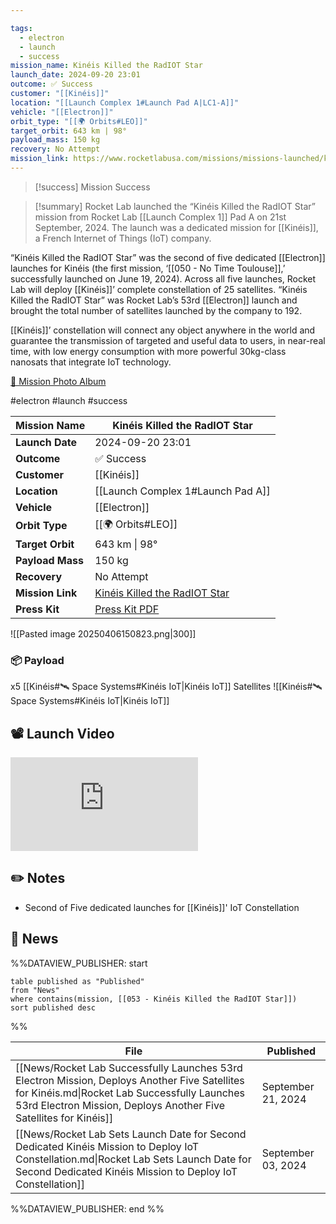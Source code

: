```yaml
---

tags:
  - electron
  - launch
  - success
mission_name: Kinéis Killed the RadIOT Star
launch_date: 2024-09-20 23:01
outcome: ✅ Success
customer: "[[Kinéis]]"
location: "[[Launch Complex 1#Launch Pad A|LC1-A]]"
vehicle: "[[Electron]]"
orbit_type: "[[🌍 Orbits#LEO]]"
target_orbit: 643 km | 98°  
payload_mass: 150 kg
recovery: No Attempt
mission_link: https://www.rocketlabusa.com/missions/missions-launched/kineis-killed-the-radiot-star/
---
```


>[!success] Mission Success

>[!summary]
Rocket Lab launched the “Kinéis Killed the RadIOT Star” mission from Rocket Lab [[Launch Complex 1]] Pad A on 21st September, 2024.  The launch was a dedicated mission for [[Kinéis]], a French Internet of Things (IoT) company.
>
“Kinéis Killed the RadIOT Star” was the second of five dedicated [[Electron]] launches for Kinéis (the first mission, ‘[[050 - No Time Toulouse]],’ successfully launched on June 19, 2024). Across all five launches, Rocket Lab will deploy [[Kinéis]]’ complete constellation of 25 satellites. “Kinéis Killed the RadIOT Star” was Rocket Lab’s 53rd [[Electron]] launch and brought the total number of satellites launched by the company to 192.
>
[[Kinéis]]’ constellation will connect any object anywhere in the world and guarantee the transmission of targeted and useful data to users, in near-real time, with low energy consumption with more powerful 30kg-class nanosats that integrate IoT technology.
>
[📸 Mission Photo Album](https://www.flickr.com/photos/rocketlab/albums/72177720320421478/)


#electron #launch #success


| **Mission Name** | Kinéis Killed the RadIOT Star                                                                                           |
| ---------------- | ----------------------------------------------------------------------------------------------------------------------- |
| **Launch Date**  | 2024-09-20 23:01                                                                                                        |
| **Outcome**      | ✅ Success                                                                                                               |
| **Customer**     | [[Kinéis]]                                                                                                              |
| **Location**     | [[Launch Complex 1#Launch Pad A]]                                                                                       |
| **Vehicle**      | [[Electron]]                                                                                                            |
| **Orbit Type**   | [[🌍 Orbits#LEO]]                                                                                                       |
| **Target Orbit** | 643 km &#124; 98°                                                                                                       |
| **Payload Mass** | 150 kg                                                                                                                  |
| **Recovery**     | No Attempt                                                                                                              |
| **Mission Link** | [Kinéis Killed the RadIOT Star](https://www.rocketlabusa.com/missions/missions-launched/kineis-killed-the-radiot-star/) |
| **Press Kit**    | [Press Kit PDF](https://rocketlabcorp.com/assets/Uploads/RL-F53-Kineis-Killed-the-RadIOT-Star-Press-Kit.pdf)            |

![[Pasted image 20250406150823.png|300]]


### 📦 Payload

x5 [[Kinéis#🛰️ Space Systems#Kinéis IoT|Kinéis IoT]] Satellites ![[Kinéis#🛰️ Space Systems#Kinéis IoT|Kinéis IoT]]

## 📽️ Launch Video

<div class="responsive-video">
<iframe src="https://www.youtube.com/embed/beVTGh_PrA0" title="Rocket Lab&#39;s Electron - Kinéis Killed the RadIOT Star Mission" frameborder="0" allow="accelerometer; autoplay; clipboard-write; encrypted-media; gyroscope; picture-in-picture; web-share" referrerpolicy="strict-origin-when-cross-origin" allowfullscreen></iframe>     
</div>

## ✏️ Notes

- Second of Five dedicated launches for [[Kinéis]]' IoT Constellation

## 📰 News
%%DATAVIEW_PUBLISHER: start
```
table published as "Published"
from "News"
where contains(mission, [[053 - Kinéis Killed the RadIOT Star]])
sort published desc
```
%%

| File                                                                                                                                                                                                               | Published          |
| ------------------------------------------------------------------------------------------------------------------------------------------------------------------------------------------------------------------ | ------------------ |
| [[News/Rocket Lab Successfully Launches 53rd Electron Mission, Deploys Another Five Satellites for Kinéis.md\|Rocket Lab Successfully Launches 53rd Electron Mission, Deploys Another Five Satellites for Kinéis]] | September 21, 2024 |
| [[News/Rocket Lab Sets Launch Date for Second Dedicated Kinéis Mission to Deploy IoT Constellation.md\|Rocket Lab Sets Launch Date for Second Dedicated Kinéis Mission to Deploy IoT Constellation]]               | September 03, 2024 |

%%DATAVIEW_PUBLISHER: end %%